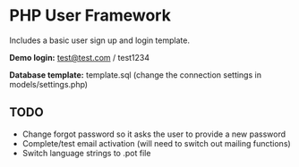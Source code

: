 PHP User Framework
==================

Includes a basic user sign up and login template.

**Demo login:** test@test.com / test1234

**Database template:** template.sql (change the connection settings in models/settings.php)

TODO
----

  * Change forgot password so it asks the user to provide a new password
  * Complete/test email activation (will need to switch out mailing functions)
  * Switch language strings to .pot file
